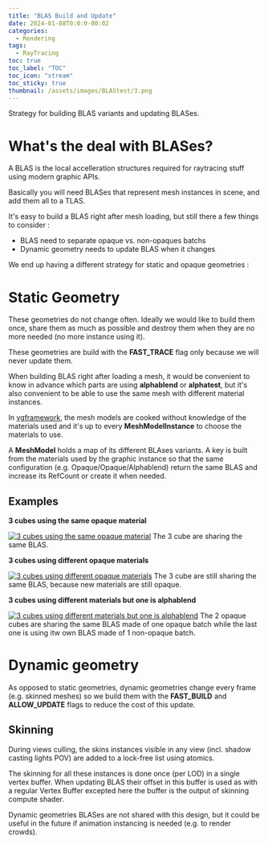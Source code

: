 ```yaml
---
title: "BLAS Build and Update"
date: 2024-01-08T0:0:0-00:02
categories:
  - Rendering
tags:
  - RayTracing
toc: true
toc_label: "TOC"
toc_icon: "stream"
toc_sticky: true
thumbnail: /assets/images/BLAStest/3.png
---
```


Strategy for building BLAS variants and updating BLASes.

# What's the deal with BLASes?

A BLAS is the local accelleration structures required for raytracing stuff using modern graphic APIs. 

Basically you will need BLASes that represent mesh instances in scene, and add them all to a TLAS.

It's easy to build a BLAS right after mesh loading, but still there a few things to consider :

- BLAS need to separate opaque vs. non-opaques batchs
- Dynamic geometry needs to update BLAS when it changes

We end up having a different strategy for static and opaque geometries :


# Static Geometry

These geometries do not change often. Ideally we would like to build them once, share them as much as possible
and destroy them when they are no more needed (no more instance using it).

These geometries are build with the **FAST_TRACE** flag only because we will never update them.

When building BLAS right after loading a mesh, it would be convenient to know in advance which parts 
are using **alphablend** or **alphatest**, but it's also convenient to be able to use the same mesh 
with different material instances.

In [vgframework](https://github.com/vimontgames/vgframework), the mesh models are cooked without 
knowledge of the materials used and it's up to every **MeshModelInstance** to choose the materials to use.

A **MeshModel** holds a map of its different BLAses variants. A key is built from the materials used by the 
graphic instance so that the same configuration (e.g. Opaque/Opaque/Alphablend) return the same BLAS and 
increase its RefCount or create it when needed.

## Examples

**3 cubes using the same opaque material**

[![3 cubes using the same opaque material](http://vimontgames.github.io/assets/images/BLAStest/1.png)](http://vimontgames.github.io/assets/images/BLAStest/1.png)
The 3 cube are sharing the same BLAS.

**3 cubes using different opaque materials**

[![3 cubes using different opaque materials](http://vimontgames.github.io/assets/images/BLAStest/2.png)](http://vimontgames.github.io/assets/images/BLAStest/2.png)
The 3 cube are still sharing the same BLAS, because new materials are still opaque.

**3 cubes using different materials but one is alphablend**

[![3 cubes using different materials but one is alphablend](http://vimontgames.github.io/assets/images/BLAStest/3.png)](http://vimontgames.github.io/assets/images/BLAStest/3.png)
The 2 opaque cubes are sharing the same BLAS made of one opaque batch while the last one is using itw own 
BLAS made of 1 non-opaque batch.


# Dynamic geometry 

As opposed to static geometries, dynamic geometries change every frame (e.g. skinned meshes) so we build them
with the **FAST_BUILD** and **ALLOW_UPDATE** flags to reduce the cost of this update.

## Skinning

During views culling, the skins instances visible in any view (incl. shadow casting lights POV) are added to a
lock-free list using atomics.

The skinning for all these instances is done once (per LOD) in a single vertex buffer. When updating BLAS their
offset in this buffer is used as with a regular Vertex Buffer excepted here the buffer is the output of skinning
compute shader.

Dynamic geometries BLASes are not shared with this design, but it could be useful in the future if animation
instancing is needed (e.g. to render crowds).





